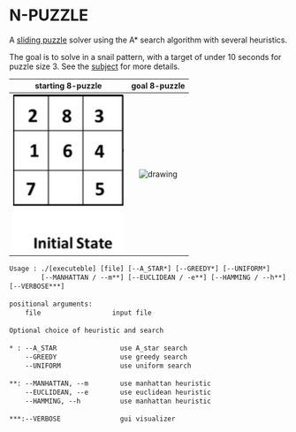 # N-PUZZLE


A [sliding puzzle](https://tristanpenman.com/demos/n-puzzle/) solver using the A* search algorithm with several heuristics.

The goal is to solve in a snail pattern, with a target of under 10 seconds for puzzle size 3.
See the [subject](https://github.com/Eutienne/N-Puzzle/blob/master/en.subject.pdf) for more details.

starting 8-puzzle        |  goal 8-puzzle
:---------------------:|:-------------------------:
<img src="image/InitialState.png" alt="drawing" width="200"/>   |   <img src="imgage/GoalState.png" alt="drawing" width="200"/> 

```
Usage : ./[executeble] [file] [--A_STAR*] [--GREEDY*] [--UNIFORM*]
        [--MANHATTAN / --m**] [--EUCLIDEAN / -e**] [--HAMMING / --h**] [--VERBOSE***]  

positional arguments:
    file                  input file

Optional choice of heuristic and search

* : --A_STAR                use A_star search
    --GREEDY                use greedy search
    --UNIFORM               use uniform search

**: --MANHATTAN, --m        use manhattan heuristic
    --EUCLIDEAN, --e        use euclidean heuristic
    --HAMMING, --h          use manhattan heuristic

***:--VERBOSE               gui visualizer

```
